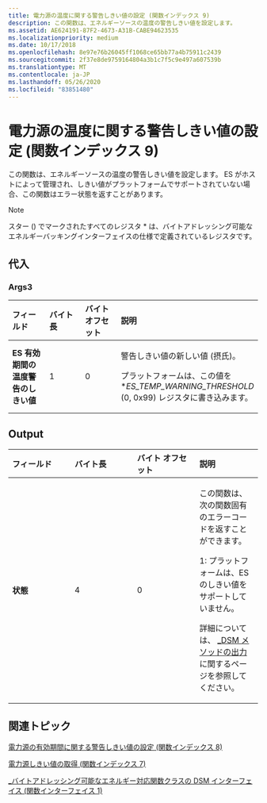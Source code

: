 ```yaml
---
title: 電力源の温度に関する警告しきい値の設定 (関数インデックス 9)
description: この関数は、エネルギーソースの温度の警告しきい値を設定します。
ms.assetid: AE624191-87F2-4673-A31B-CABE94623535
ms.localizationpriority: medium
ms.date: 10/17/2018
ms.openlocfilehash: 8e97e76b26045ff1068ce65bb77a4b75911c2439
ms.sourcegitcommit: 2f37e8de9759164804a3b1c7f5c9e497a607539b
ms.translationtype: MT
ms.contentlocale: ja-JP
ms.lasthandoff: 05/26/2020
ms.locfileid: "83851480"
---
```

# <a name="set-energy-source-temperature-warning-threshold-function-index-9"></a>電力源の温度に関する警告しきい値の設定 (関数インデックス 9)


この関数は、エネルギーソースの温度の警告しきい値を設定します。 ES がホストによって管理され、しきい値がプラットフォームでサポートされていない場合、この関数はエラー状態を返すことがあります。

> [!NOTE]
> スター () でマークされたすべてのレジスタ \* は、バイトアドレッシング可能なエネルギーバッキングインターフェイスの仕様で定義されているレジスタです。

 

## <a name="span-idinputspanspan-idinputspanspan-idinputspaninput"></a><span id="Input"></span><span id="input"></span><span id="INPUT"></span>代入


### <a name="span-idargs3spanspan-idargs3spanspan-idargs3spanargs3"></a><span id="Args3"></span><span id="args3"></span><span id="ARGS3"></span>Args3

<table>
<colgroup>
<col width="25%" />
<col width="25%" />
<col width="25%" />
<col width="25%" />
</colgroup>
<thead>
<tr class="header">
<th align="left">フィールド</th>
<th align="left">バイト長</th>
<th align="left">バイト オフセット</th>
<th align="left">説明</th>
</tr>
</thead>
<tbody>
<tr class="odd">
<td align="left"><strong>ES 有効期間の温度警告のしきい値</strong></td>
<td align="left">1</td>
<td align="left">0</td>
<td align="left"><p>警告しきい値の新しい値 (摂氏)。</p>
<p>プラットフォームは、この値を *<em>ES_TEMP_WARNING_THRESHOLD</em> (0, 0x99) レジスタに書き込みます。</p></td>
</tr>
</tbody>
</table>

 

## <a name="span-idoutputspanspan-idoutputspanspan-idoutputspanoutput"></a><span id="Output"></span><span id="output"></span><span id="OUTPUT"></span>Output


<table>
<colgroup>
<col width="25%" />
<col width="25%" />
<col width="25%" />
<col width="25%" />
</colgroup>
<thead>
<tr class="header">
<th align="left">フィールド</th>
<th align="left">バイト長</th>
<th align="left">バイト オフセット</th>
<th align="left">説明</th>
</tr>
</thead>
<tbody>
<tr class="odd">
<td align="left"><strong>状態</strong></td>
<td align="left">4</td>
<td align="left">0</td>
<td align="left"><p>この関数は、次の関数固有のエラーコードを返すことができます。</p>
<p>1: プラットフォームは、ES のしきい値をサポートしていません。</p>
<p>詳細については、 <a href="-dsm-interface-for-byte-addressable-energy-backed-function-class--function-interface-1-.md" data-raw-source="[_DSM Method Output](-dsm-interface-for-byte-addressable-energy-backed-function-class--function-interface-1-.md)">_DSM メソッドの出力</a>に関するページを参照してください。</p></td>
</tr>
</tbody>
</table>

 

## <a name="span-idrelated_topicsspanrelated-topics"></a><span id="related_topics"></span>関連トピック


[電力源の有効期間に関する警告しきい値の設定 (関数インデックス 8)](set-energy-source-lifetime-warning-threshold--function-index-8-.md)

[電力源しきい値の取得 (関数インデックス 7)](get-energy-source-thresholds--function-index-7-.md)

[\_バイトアドレッシング可能なエネルギー対応関数クラスの DSM インターフェイス (関数インターフェイス 1)](-dsm-interface-for-byte-addressable-energy-backed-function-class--function-interface-1-.md)

 

 






